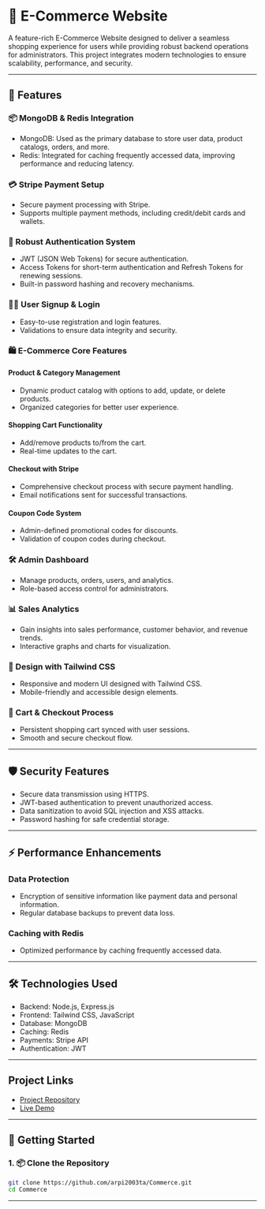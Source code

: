 # 🛒 E-Commerce Website

A feature-rich E-Commerce Website designed to deliver a seamless shopping experience for users while providing robust backend operations for administrators. This project integrates modern technologies to ensure scalability, performance, and security.

---

## 🚀 Features

### 📦 MongoDB & Redis Integration
- MongoDB: Used as the primary database to store user data, product catalogs, orders, and more.
- Redis: Integrated for caching frequently accessed data, improving performance and reducing latency.

### 💳 Stripe Payment Setup
- Secure payment processing with Stripe.
- Supports multiple payment methods, including credit/debit cards and wallets.

### 🔐 Robust Authentication System
- JWT (JSON Web Tokens) for secure authentication.
- Access Tokens for short-term authentication and Refresh Tokens for renewing sessions.
- Built-in password hashing and recovery mechanisms.

### 🧑‍💻 User Signup & Login
- Easy-to-use registration and login features.
- Validations to ensure data integrity and security.

### 🛍 E-Commerce Core Features
#### Product & Category Management
- Dynamic product catalog with options to add, update, or delete products.
- Organized categories for better user experience.

#### Shopping Cart Functionality
- Add/remove products to/from the cart.
- Real-time updates to the cart.

#### Checkout with Stripe
- Comprehensive checkout process with secure payment handling.
- Email notifications sent for successful transactions.

#### Coupon Code System
- Admin-defined promotional codes for discounts.
- Validation of coupon codes during checkout.

### 🛠 Admin Dashboard
- Manage products, orders, users, and analytics.
- Role-based access control for administrators.

### 📊 Sales Analytics
- Gain insights into sales performance, customer behavior, and revenue trends.
- Interactive graphs and charts for visualization.

### 🎨 Design with Tailwind CSS
- Responsive and modern UI designed with Tailwind CSS.
- Mobile-friendly and accessible design elements.

### 🛒 Cart & Checkout Process
- Persistent shopping cart synced with user sessions.
- Smooth and secure checkout flow.

---

## 🛡 Security Features
- Secure data transmission using HTTPS.
- JWT-based authentication to prevent unauthorized access.
- Data sanitization to avoid SQL injection and XSS attacks.
- Password hashing for safe credential storage.

---

## ⚡ Performance Enhancements
### Data Protection
- Encryption of sensitive information like payment data and personal information.
- Regular database backups to prevent data loss.

### Caching with Redis
- Optimized performance by caching frequently accessed data.

---

## 🛠 Technologies Used
- Backend: Node.js, Express.js
- Frontend: Tailwind CSS, JavaScript
- Database: MongoDB
- Caching: Redis
- Payments: Stripe API
- Authentication: JWT

---

## Project Links
- [Project Repository](https://github.com/arpi2003ta/Commerce)
- [Live Demo](https://youtu.be/TaA0Jzx1nKQ?si=McaHjNNceYRuW5Eg)

---

## 🚀 Getting Started

### 1. 📦 Clone the Repository

```bash
git clone https://github.com/arpi2003ta/Commerce.git
cd Commerce
```

---
